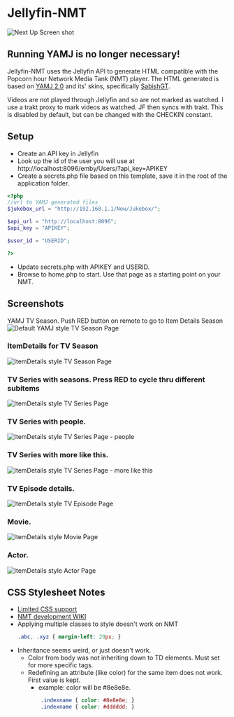 # Jellyfin-NMT

![Next Up Screen shot](../assets/NextUp.png)

## Running YAMJ is no longer necessary!

Jellyfin-NMT uses the Jellyfin API to generate HTML compatible with the Popcorn hour Network Media Tank (NMT) player. The HTML generated is based on [YAMJ 2.0](https://github.com/YAMJ/yamj-v2) and its' skins, specifically [SabishGT](http://www.gt-projects.net/news.php).

Videos are not played through Jellyfin and so are not marked as watched. I use a trakt proxy to mark videos as watched. JF then syncs with trakt. This is disabled by default, but can be changed with the CHECKIN constant.

## Setup

- Create an API key in Jellyfin
- Look up the id of the user you will use at http://localhost:8096/emby/Users/?api_key=APIKEY
- Create a secrets.php file based on this template, save it in the root of the application folder.

```php
<?php
//url to YAMJ generated files
$jukebox_url = "http://192.168.1.1/New/Jukebox/";

$api_url = "http://localhost:8096";
$api_key = "APIKEY";

$user_id = "USERID";

?>
```

- Update secrets.php with APIKEY and USERID.
- Browse to home.php to start. Use that page as a starting point on your NMT.

## Screenshots
YAMJ TV Season. Push RED button on remote to go to Item Details Season
![Default YAMJ style TV Season Page](../assets/Season_YAMJ.png)

### ItemDetails for TV Season
![ItemDetails style TV Season Page](../assets/Season.png)

### TV Series with seasons. Press RED to cycle thru different subitems
![ItemDetails style TV Series Page](../assets/Series.png)

### TV Series with people.
![ItemDetails style TV Series Page - people](../assets/Series_people.png)

### TV Series with more like this.
![ItemDetails style TV Series Page - more like this](../assets/Series_more.png)

### TV Episode details.
![ItemDetails style TV Episode Page](../assets/Episode.png)

### Movie.
![ItemDetails style Movie Page](../assets/Movie.png)

### Actor.
![ItemDetails style Actor Page](../assets/Actor.png)


## CSS Stylesheet Notes
- [Limited CSS support](http://files.syabas.com/networkedmediatank/www.networkedmediatank.com/download/docs/NMT_stylesheet_20080118.htm)
- [NMT development WIKI](http://www.networkedmediatank.com/wiki/index.php/Main_Page)
- Applying multiple classes to style doesn't work on NMT
    ```css
    .abc, .xyz { margin-left: 20px; }
    ```
- Inheritance seems weird, or just doesn't work.
  - Color from body was not inheriting down to TD elements. Must set for more specific tags.
  - Redefining an attribute (like color) for the same item does not work. First value is kept.
    - example: color will be #8e8e8e.
    ```css
        .indexname { color: #8e8e8e; }
        .indexname { color: #dddddd; }
    ```



